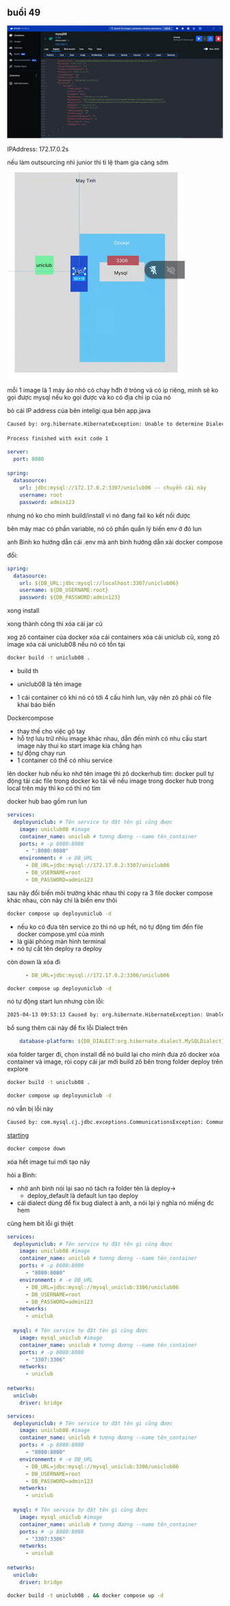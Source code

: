 ## buổi 49

![alt text](image.png)

IPAddress: 172.17.0.2s

nếu làm outsourcing nhì junior thì tỉ lệ tham gia càng sớm

![alt text](image-1.png)

mỗi 1 image là 1 máy ảo nhỏ có chạy hđh ở trỏng và có ip riêng, mình sẽ ko gọi được mysql nếu ko gọi được và ko có địa chỉ ip của nó

bỏ cái IP address của bên inteligi qua bên app.java

```sh
Caused by: org.hibernate.HibernateException: Unable to determine Dialect without JDBC metadata (please set 'jakarta.persistence.jdbc.url' for common cases or 'hibernate.dialect' when a custom Dialect implementation must be provided)

Process finished with exit code 1
```


```yaml
server:
  port: 8080

spring:
  datasource:
    url: jdbc:mysql://172.17.0.2:3307/uniclub06 -- chuyển cái này
    username: root
    password: admin123
```

nhưng nó ko cho mình build/install vì nó đang fail ko kết nối được

bên máy mac có phần variable, nó có phần quẩn lý biến env ở đó lun

anh Bình ko hướng dẫn cái .env mà anh bình hướng dẫn xài docker compose

đổi:
```yaml
spring:
  datasource:
    url: ${DB_URL:jdbc:mysql://localhost:3307/uniclub06}
    username: ${DB_USERNAME:root}
    password: ${DB_PASSWORD:admin123}
```

xong install

xong thành công thì xóa cái jar cũ

xog zô container của docker xóa cái containers xóa cái uniclub cũ, xong zô image xóa cái uniclub08 nếu nó có tồn tại

```sh
docker build -t uniclub08 .
```
- build th
- uniclub08 là tên image

- 1 cái container có khi nó có tới 4 cấu hình lun, vậy nên zô phải có file khai báo biến

Dockercompose
- thay thế cho việc gõ tay
- hỗ trợ lưu trữ nhìu image khác nhau, dẫn đến mình có nhu cầu start image này thui ko start image kia chẳng hạn
- tự động chạy run
- 1 container có thể có nhìu service

lên docker hub nếu ko nhớ tên image thì zô dockerhub tìm: docker pull tự động tải các file trong docker ko tải về
nếu image trong docker hub trong local trên máy thì ko có thì nó tìm

docker hub bao gồm run lun

```yml
services:
  deployuniclub: # Tên service tự đặt tên gì cũng được
    image: uniclub08 #image
    container_name: uniclub # tương đương --name tên_container
    ports: # -p 8080:8080
      - ":8080:8080"
    environment: # -e DB_URL
      - DB_URL=jdbc:mysql://172.17.0.2:3307/uniclub06
      - DB_USERNAME=root
      - DB_PASSWORD=admin123
```
sau này đổi biến môi trường khác nhau thì copy ra 3 file docker compose khác nhau, còn này chỉ là biến env thôi

```sh
docker compose up deployuniclub -d
```

- nếu ko có đưa tên service zo thì nó up hết, nó tự động tìm đến file docker compose.yml của mình
- là giải phóng màn hình terminal
- nó tự cắt tên deploy ra  deploy

còn down là xóa đi
```yml
      - DB_URL=jdbc:mysql://172.17.0.2:3306/uniclub06
```
```sh
docker compose up deployuniclub -d
```
nó tự động start lun nhưng còn lỗi:
```sh
2025-04-13 09:53:13 Caused by: org.hibernate.HibernateException: Unable to determine Dialect without JDBC metadata (please set 'jakarta.persistence.jdbc.url' for common cases or 'hibernate.dialect' when a custom Dialect implementation must be provided)
```
bổ sung thêm cái này để fix lỗi Dialect trên
```yml
    database-platform: ${DB_DIALECT:org.hibernate.dialect.MySQLDialect}
```
xóa folder targer đi, chọn install để nó build lại cho mình
đưa zô docker xóa container và image, ròi copy cái jar mới build zô bên trong folder deploy trên explore

```sh
docker build -t uniclub08 .
```

```sh
docker compose up deployuniclub -d
```
nó vẫn bị lỗi này
```sh
Caused by: com.mysql.cj.jdbc.exceptions.CommunicationsException: Communications link failure
```

[starting](https://docs.jboss.org/hibernate/orm/6.0/migration-guide/migration-guide.html?fbclid=IwZXh0bgNhZW0CMTEAAR7v8Z6sL3ylbIDbiV7Tg0ExsyOWZZWjIBigrjicbLltcD_kFARYifLv4i-z_Q_aem_AxLiw6LfpYI-WViZD3WFuw#_dialects)

```sh
docker compose down
```
xóa hết image tui mới tạo nãy

hỏi a Bình:
- nhờ anh bình nói lại sao nó tách ra folder tên là deploy->
  - deploy_default là default lun tạo deploy
- cái dialect dùng để fix bug dialect à anh, a nói lại ý nghĩa nó miếng đc hem

cũng hem bít lỗi gì thiệt

```yml
services:
  deployuniclub: # Tên service tự đặt tên gì cũng được
    image: uniclub08 #image
    container_name: uniclub # tương đương --name tên_container
    ports: # -p 8080:8080
      - "8080:8080"
    environment: # -e DB_URL
      - DB_URL=jdbc:mysql://mysql_uniclub:3306/uniclub06
      - DB_USERNAME=root
      - DB_PASSWORD=admin123
    networks:
      - uniclub

  mysql: # Tên service tự đặt tên gì cũng được
    image: mysql_uniclub #image
    container_name: uniclub # tương đương --name tên_container
    ports: # -p 8080:8080
      - "3307:3306"
    networks:
      - uniclub

networks:
  uniclub:
    driver: bridge
```


```yml
services:
  deployuniclub: # Tên service tự đặt tên gì cũng được
    image: uniclub08 #image
    container_name: uniclub # tương đương --name tên_container
    ports: # -p 8080:8080
      - "8080:8080"
    environment: # -e DB_URL
      - DB_URL=jdbc:mysql://mysql_uniclub:3306/uniclub06
      - DB_USERNAME=root
      - DB_PASSWORD=admin123
    networks:
      - uniclub

  mysql: # Tên service tự đặt tên gì cũng được
    image: mysql_uniclub #image
    container_name: uniclub # tương đương --name tên_container
    ports: # -p 8080:8080
      - "3307:3306"
    networks:
      - uniclub

networks:
  uniclub:
    driver: bridge
```

```sh
docker build -t uniclub08 . && docker compose up -d
```

```sh

```